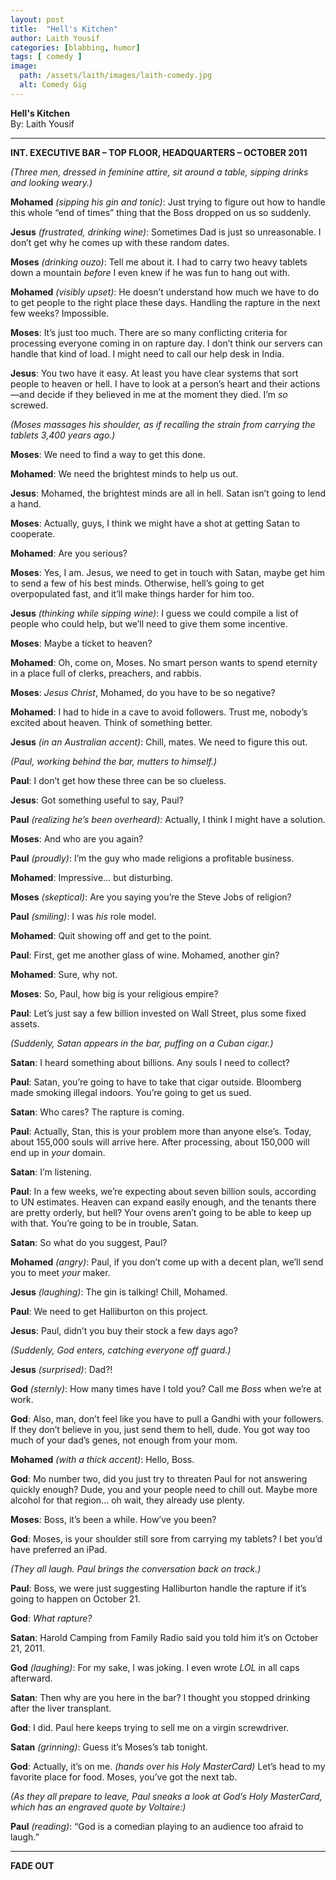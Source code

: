 ```yaml
---
layout: post
title:  "Hell's Kitchen"
author: Laith Yousif
categories: [blabbing, humor]
tags: [ comedy ]
image:
  path: /assets/laith/images/laith-comedy.jpg
  alt: Comedy Gig
---
```

**Hell's Kitchen**  
By: Laith Yousif  

---

**INT. EXECUTIVE BAR – TOP FLOOR, HEADQUARTERS – OCTOBER 2011**  

*(Three men, dressed in feminine attire, sit around a table, sipping drinks and looking weary.)*  

**Mohamed** *(sipping his gin and tonic)*: Just trying to figure out how to handle this whole “end of times” thing that the Boss dropped on us so suddenly.  

**Jesus** *(frustrated, drinking wine)*: Sometimes Dad is just so unreasonable. I don’t get why he comes up with these random dates.  

**Moses** *(drinking ouzo)*: Tell me about it. I had to carry two heavy tablets down a mountain *before* I even knew if he was fun to hang out with.  

**Mohamed** *(visibly upset)*: He doesn’t understand how much we have to do to get people to the right place these days. Handling the rapture in the next few weeks? Impossible.  

**Moses**: It’s just too much. There are so many conflicting criteria for processing everyone coming in on rapture day. I don’t think our servers can handle that kind of load. I might need to call our help desk in India.  

**Jesus**: You two have it easy. At least you have clear systems that sort people to heaven or hell. I have to look at a person’s heart and their actions—and decide if they believed in me at the moment they died. I’m *so* screwed.  

*(Moses massages his shoulder, as if recalling the strain from carrying the tablets 3,400 years ago.)*  

**Moses**: We need to find a way to get this done.  

**Mohamed**: We need the brightest minds to help us out.  

**Jesus**: Mohamed, the brightest minds are all in hell. Satan isn’t going to lend a hand.  

**Moses**: Actually, guys, I think we might have a shot at getting Satan to cooperate.  

**Mohamed**: Are you serious?  

**Moses**: Yes, I am. Jesus, we need to get in touch with Satan, maybe get him to send a few of his best minds. Otherwise, hell’s going to get overpopulated fast, and it’ll make things harder for him too.  

**Jesus** *(thinking while sipping wine)*: I guess we could compile a list of people who could help, but we’ll need to give them some incentive.  

**Moses**: Maybe a ticket to heaven?  

**Mohamed**: Oh, come on, Moses. No smart person wants to spend eternity in a place full of clerks, preachers, and rabbis.  

**Moses**: *Jesus Christ*, Mohamed, do you have to be so negative?  

**Mohamed**: I had to hide in a cave to avoid followers. Trust me, nobody’s excited about heaven. Think of something better.  

**Jesus** *(in an Australian accent)*: Chill, mates. We need to figure this out.  

*(Paul, working behind the bar, mutters to himself.)*  

**Paul**: I don’t get how these three can be so clueless.  

**Jesus**: Got something useful to say, Paul?  

**Paul** *(realizing he’s been overheard)*: Actually, I think I might have a solution.  

**Moses**: And who are you again?  

**Paul** *(proudly)*: I’m the guy who made religions a profitable business.  

**Mohamed**: Impressive… but disturbing.  

**Moses** *(skeptical)*: Are you saying you’re the Steve Jobs of religion?  

**Paul** *(smiling)*: I was *his* role model.  

**Mohamed**: Quit showing off and get to the point.  

**Paul**: First, get me another glass of wine. Mohamed, another gin?  

**Mohamed**: Sure, why not.  

**Moses**: So, Paul, how big is your religious empire?  

**Paul**: Let’s just say a few billion invested on Wall Street, plus some fixed assets.  

*(Suddenly, Satan appears in the bar, puffing on a Cuban cigar.)*  

**Satan**: I heard something about billions. Any souls I need to collect?  

**Paul**: Satan, you’re going to have to take that cigar outside. Bloomberg made smoking illegal indoors. You’re going to get us sued.  

**Satan**: Who cares? The rapture is coming.  

**Paul**: Actually, Stan, this is your problem more than anyone else’s. Today, about 155,000 souls will arrive here. After processing, about 150,000 will end up in *your* domain.  

**Satan**: I’m listening.  

**Paul**: In a few weeks, we’re expecting about seven billion souls, according to UN estimates. Heaven can expand easily enough, and the tenants there are pretty orderly, but hell? Your ovens aren’t going to be able to keep up with that. You’re going to be in trouble, Satan.  

**Satan**: So what do you suggest, Paul?  

**Mohamed** *(angry)*: Paul, if you don’t come up with a decent plan, we’ll send you to meet *your* maker.  

**Jesus** *(laughing)*: The gin is talking! Chill, Mohamed.  

**Paul**: We need to get Halliburton on this project.  

**Jesus**: Paul, didn’t you buy their stock a few days ago?  

*(Suddenly, God enters, catching everyone off guard.)*  

**Jesus** *(surprised)*: Dad?!  

**God** *(sternly)*: How many times have I told you? Call me *Boss* when we’re at work.  

**God**: Also, man, don’t feel like you have to pull a Gandhi with your followers. If they don’t believe in you, just send them to hell, dude. You got way too much of your dad’s genes, not enough from your mom.  

**Mohamed** *(with a thick accent)*: Hello, Boss.  

**God**: Mo number two, did you just try to threaten Paul for not answering quickly enough? Dude, you and your people need to chill out. Maybe more alcohol for that region... oh wait, they already use plenty.  

**Moses**: Boss, it’s been a while. How’ve you been?  

**God**: Moses, is your shoulder still sore from carrying my tablets? I bet you’d have preferred an iPad.  

*(They all laugh. Paul brings the conversation back on track.)*  

**Paul**: Boss, we were just suggesting Halliburton handle the rapture if it’s going to happen on October 21.  

**God**: *What rapture?*  

**Satan**: Harold Camping from Family Radio said you told him it’s on October 21, 2011.  

**God** *(laughing)*: For my sake, I was joking. I even wrote *LOL* in all caps afterward.  

**Satan**: Then why are you here in the bar? I thought you stopped drinking after the liver transplant.  

**God**: I did. Paul here keeps trying to sell me on a virgin screwdriver.  

**Satan** *(grinning)*: Guess it’s Moses’s tab tonight.  

**God**: Actually, it’s on me. *(hands over his Holy MasterCard)* Let’s head to my favorite place for food. Moses, you’ve got the next tab.  

*(As they all prepare to leave, Paul sneaks a look at God’s Holy MasterCard, which has an engraved quote by Voltaire:)*  

**Paul** *(reading)*: “God is a comedian playing to an audience too afraid to laugh.”  

---

**FADE OUT**
